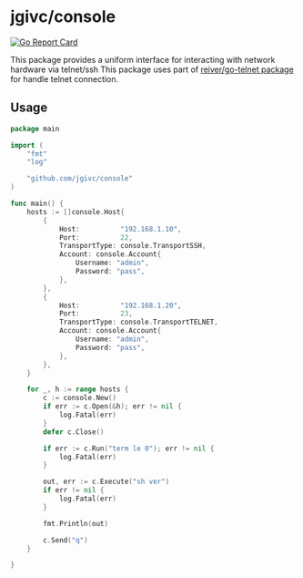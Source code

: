# jgivc/console

[![Go Report Card](https://goreportcard.com/badge/github.com/jgivc/console)](https://goreportcard.com/report/github.com/jgivc/console)

This package provides a uniform interface for interacting with network hardware via telnet/ssh
This package uses part of [reiver/go-telnet package](https://github.com/reiver/go-telnet) for handle telnet connection.

## Usage

```go
package main

import (
    "fmt"
    "log"

    "github.com/jgivc/console"
)

func main() {
    hosts := []console.Host{
        {
            Host:          "192.168.1.10",
            Port:          22,
            TransportType: console.TransportSSH,
            Account: console.Account{
                Username: "admin",
                Password: "pass",
            },
        },
        {
            Host:          "192.168.1.20",
            Port:          23,
            TransportType: console.TransportTELNET,
            Account: console.Account{
                Username: "admin",
                Password: "pass",
            },
        },
    }

    for _, h := range hosts {
        c := console.New()
        if err := c.Open(&h); err != nil {
            log.Fatal(err)
        }
        defer c.Close()

        if err := c.Run("term le 0"); err != nil {
            log.Fatal(err)
        }

        out, err := c.Execute("sh ver")
        if err != nil {
            log.Fatal(err)
        }

        fmt.Println(out)

        c.Send("q")
    }

}
```
